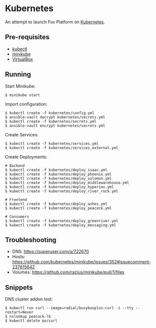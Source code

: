 # Kubernetes

An attempt to launch Fox Platform on [Kubernetes](https://kubernetes.io).

## Pre-requisites

* [kubectl](https://kubernetes.io/docs/tasks/tools/install-kubectl)
* [minikube](https://github.com/kubernetes/minikube)
* [VirtualBox](https://virtualbox.org)

## Running

Start Minikube:

    $ minikube start

Import configuration:

    $ kubectl create -f kubernetes/config.yml
    $ ansible-vault decrypt kubernetes/secrets.yml
    $ kubectl create -f kubernetes/secrets.yml
    $ ansible-vault encrypt kubernetes/secrets.yml

Create Services:

    $ kubectl create -f kubernetes/services.yml
    $ kubectl create -f kubernetes/services_external.yml

Create Deployments:

    # Backend
    $ kubectl create -f kubernetes/deploy_isaac.yml
    $ kubectl create -f kubernetes/deploy_phoenix.yml
    $ kubectl create -f kubernetes/deploy_solomon.yml
    $ kubectl create -f kubernetes/deploy_middlewarehouse.yml
    $ kubectl create -f kubernetes/deploy_hyperion.yml
    $ kubectl create -f kubernetes/deploy_river_rock.yml

    # Frontend
    $ kubectl create -f kubernetes/deploy_ashes.yml
    $ kubectl create -f kubernetes/deploy_peacock.yml

    # Consumers
    $ kubectl create -f kubernetes/deploy_greenriver.yml
    $ kubectl create -f kubernetes/deploy_messaging.yml

## Troubleshooting

* DNS: https://superuser.com/a/722670
* Hosts: https://github.com/kubernetes/minikube/issues/352#issuecomment-237615642
* Volumes: https://github.com/razius/minikube/pull/1/files

## Snippets

DNS cluster addon test:

    $ kubectl run curl --image=radial/busyboxplus:curl -i --tty --restart=Never
    $ nslookup peacock-lb
    $ kubectl delete po/curl

